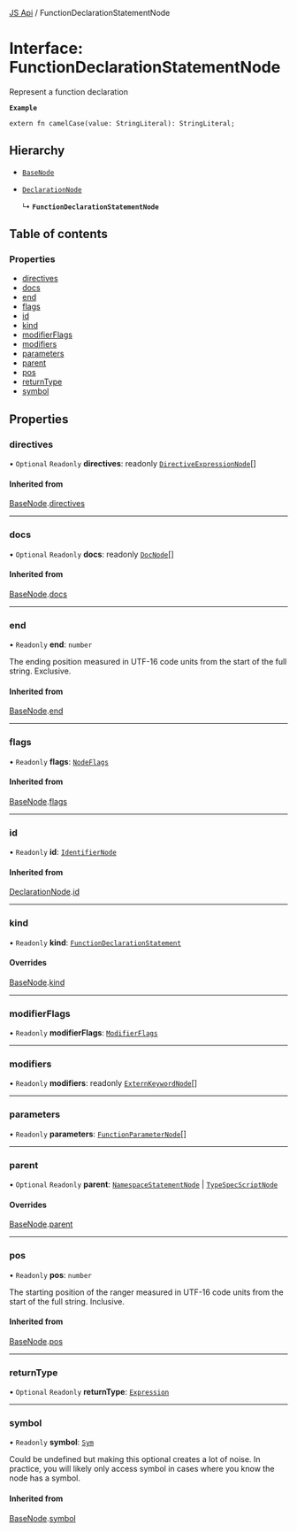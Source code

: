 [JS Api](../index.md) / FunctionDeclarationStatementNode

# Interface: FunctionDeclarationStatementNode

Represent a function declaration

**`Example`**

```typespec
extern fn camelCase(value: StringLiteral): StringLiteral;
```

## Hierarchy

- [`BaseNode`](BaseNode.md)

- [`DeclarationNode`](DeclarationNode.md)

  ↳ **`FunctionDeclarationStatementNode`**

## Table of contents

### Properties

- [directives](FunctionDeclarationStatementNode.md#directives)
- [docs](FunctionDeclarationStatementNode.md#docs)
- [end](FunctionDeclarationStatementNode.md#end)
- [flags](FunctionDeclarationStatementNode.md#flags)
- [id](FunctionDeclarationStatementNode.md#id)
- [kind](FunctionDeclarationStatementNode.md#kind)
- [modifierFlags](FunctionDeclarationStatementNode.md#modifierflags)
- [modifiers](FunctionDeclarationStatementNode.md#modifiers)
- [parameters](FunctionDeclarationStatementNode.md#parameters)
- [parent](FunctionDeclarationStatementNode.md#parent)
- [pos](FunctionDeclarationStatementNode.md#pos)
- [returnType](FunctionDeclarationStatementNode.md#returntype)
- [symbol](FunctionDeclarationStatementNode.md#symbol)

## Properties

### directives

• `Optional` `Readonly` **directives**: readonly [`DirectiveExpressionNode`](DirectiveExpressionNode.md)[]

#### Inherited from

[BaseNode](BaseNode.md).[directives](BaseNode.md#directives)

___

### docs

• `Optional` `Readonly` **docs**: readonly [`DocNode`](DocNode.md)[]

#### Inherited from

[BaseNode](BaseNode.md).[docs](BaseNode.md#docs)

___

### end

• `Readonly` **end**: `number`

The ending position measured in UTF-16 code units from the start of the
full string. Exclusive.

#### Inherited from

[BaseNode](BaseNode.md).[end](BaseNode.md#end)

___

### flags

• `Readonly` **flags**: [`NodeFlags`](../enums/NodeFlags.md)

#### Inherited from

[BaseNode](BaseNode.md).[flags](BaseNode.md#flags)

___

### id

• `Readonly` **id**: [`IdentifierNode`](IdentifierNode.md)

#### Inherited from

[DeclarationNode](DeclarationNode.md).[id](DeclarationNode.md#id)

___

### kind

• `Readonly` **kind**: [`FunctionDeclarationStatement`](../enums/SyntaxKind.md#functiondeclarationstatement)

#### Overrides

[BaseNode](BaseNode.md).[kind](BaseNode.md#kind)

___

### modifierFlags

• `Readonly` **modifierFlags**: [`ModifierFlags`](../enums/ModifierFlags.md)

___

### modifiers

• `Readonly` **modifiers**: readonly [`ExternKeywordNode`](ExternKeywordNode.md)[]

___

### parameters

• `Readonly` **parameters**: [`FunctionParameterNode`](FunctionParameterNode.md)[]

___

### parent

• `Optional` `Readonly` **parent**: [`NamespaceStatementNode`](NamespaceStatementNode.md) \| [`TypeSpecScriptNode`](TypeSpecScriptNode.md)

#### Overrides

[BaseNode](BaseNode.md).[parent](BaseNode.md#parent)

___

### pos

• `Readonly` **pos**: `number`

The starting position of the ranger measured in UTF-16 code units from the
start of the full string. Inclusive.

#### Inherited from

[BaseNode](BaseNode.md).[pos](BaseNode.md#pos)

___

### returnType

• `Optional` `Readonly` **returnType**: [`Expression`](../index.md#expression)

___

### symbol

• `Readonly` **symbol**: [`Sym`](Sym.md)

Could be undefined but making this optional creates a lot of noise. In practice,
you will likely only access symbol in cases where you know the node has a symbol.

#### Inherited from

[BaseNode](BaseNode.md).[symbol](BaseNode.md#symbol)

